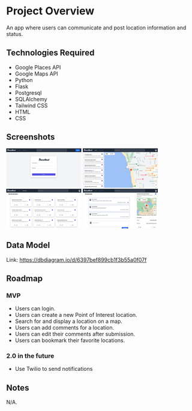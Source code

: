 # Project Overview

An app where users can communicate and post location information and status.

## Technologies Required

- Google Places API
- Google Maps API
- Python
- Flask
- Postgresql
- SQLAlchemy
- Tailwind CSS
- HTML
- CSS


## Screenshots
<img alt="alt_text" width="200px" src="static/img/login.png" />
<img alt="alt_text" width="200px" src="static/img/homepage.png" />
<img alt="alt_text" width="200px" src="static/img/bookmark.png" />
<img alt="alt_text" width="200px" src="static/img/comments.png" />


## Data Model

Link: https://dbdiagram.io/d/6397bef899cb1f3b55a0f07f

## Roadmap

### MVP

- Users can login.
- Users can create a new Point of Interest location.
- Search for and display a location on a map.
- Users can add comments for a location.
- Users can edit their comments after submission.
- Users can bookmark their favorite locations.

### 2.0 in the future

- Use Twilio to send notifications

## Notes

N/A.
